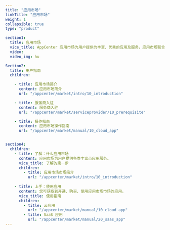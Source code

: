 ```yaml
---
title: "应用市场"
linkTitle: "应用市场"
weight: 1
collapsible: true
type: "product"

section1:
  title: 应用市场
  vice_title: AppCenter 应用市场为用户提供为丰富、优秀的应用及服务，应用市场联合众多优秀合作伙伴为用户提供包括数据库与中间件、大数据、安全应用、容器应用、企业应用等各类型的应用服务。
  video: 
  video_img: hu

Section2:
  title: 用户指南
  children:

    - title: 应用市场简介
      content: 应用市场简介
      url: "/appcenter/market/intro/10_introduction"

    - title: 服务商入驻
      content: 服务商入驻
      url: "/appcenter/market/serviceprovider/10_prerequisite"

    - title: 操作指南
      content: 应用市场操作指南
      url: "/appcenter/market/manual/10_cloud_app"


section4:
  children:
    - title: 了解：什么应用市场
      content: 应用市场为用户提供各类丰富点应用服务。
      vice_title: 了解的第一步
      children:
        - title: 应用市场市场简介
          url: "/appcenter/market/intro/10_introduction"
      
    - title: 上手：使用应用
      content: 您可获取到开通、购买、使用应用市场市场的应用。
      vice_title: 使用指南
      children: 
        - title: 云应用
          url: "/appcenter/market/manual/10_cloud_app"
        - title: SaaS 应用
          url: "/appcenter/market/manual/20_saas_app"
---
```



<!-- type: "product" 这个参数表明这是一个产品index页面 -->
<!-- section1 为产品index页面 主标题 副标题 video  video_img为视频图片  -->
<!-- section2 为产品index页面 第一个大块的用户文档配置  -->
<!-- section3 为产品index页面 第二个大块的开发者文档配置  -->
<!-- section4 为产品index页面 第三个大块的学习路径配置  -->